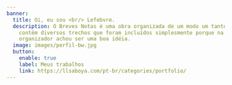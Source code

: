 ```yaml
---
banner:
  title: Oi, eu sou <br/> Lefebvre.
  description: O Breves Notas é uma obra organizada de um modo um tanto caótico e
    contém diversos trechos que foram incluídos simplesmente porque na hora o
    organizador achou ser uma boa idéia.
  image: images/perfil-bw.jpg
  button:
    enable: true
    label: Meus trabalhos
    link: https://llsaboya.com/pt-br/categories/portfolio/
---
```

